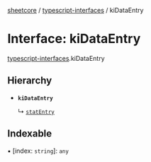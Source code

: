 [sheetcore](../docs.md) / [typescript-interfaces](../modules/typescript_interfaces.md) / kiDataEntry

# Interface: kiDataEntry

[typescript-interfaces](../modules/typescript_interfaces.md).kiDataEntry

## Hierarchy

- **`kiDataEntry`**

  ↳ [`statEntry`](dataManipulator.statEntry.md)

## Indexable

▪ [index: `string`]: `any`
